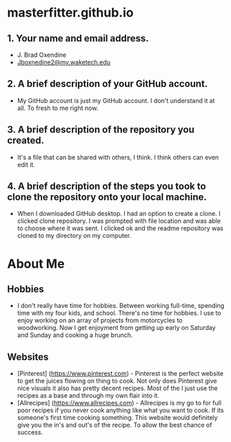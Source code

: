 #  masterfitter.github.io

## 1. Your name and email address. 
* J. Brad Oxendine
* Jboxnedine2@my.waketech.edu

## 2. A brief description of your GitHub account.
* My GitHub account is just my GitHub account. I don't understand it at all. To fresh to me right now. 

## 3. A brief description of the repository you created. 
* It's a file that can be shared with others, I think. I think others can even edit it.

## 4. A brief description of the steps you took to clone the repository onto your local machine. 
* When I downloaded GitHub desktop. I had an option to create a clone. I clicked clone repository. I was prompted with file location and was able to choose where it was sent. I clicked ok and the readme repository was cloned to my directory on my computer. 

# About Me

## Hobbies
* I don't really have time for hobbies. Between  working full-time, spending time with my four kids, and school. There's no time for hobbies. I use to enjoy working on an array of projects from motorcycles to woodworking. Now I get enjoyment from getting up early on Saturday and Sunday and cooking a huge brunch. 

## Websites
*  [Pinterest] (https://www.pinterest.com) - Pinterest is the perfect website to get the juices flowing on thing to cook. Not only does Pinterest give nice visuals it also has pretty decent recipes. Most of the I just use the recipes as a base and through my own flair into it. 
* [Allrecipes] (https://www.allrecipes.com) - Allrecipes is my go to for full poor recipes if you never cook anything like what you want to cook. If its someone's first time cooking something. This website would definitely give you the in's and out's of the recipe. To allow the best chance of success. 
